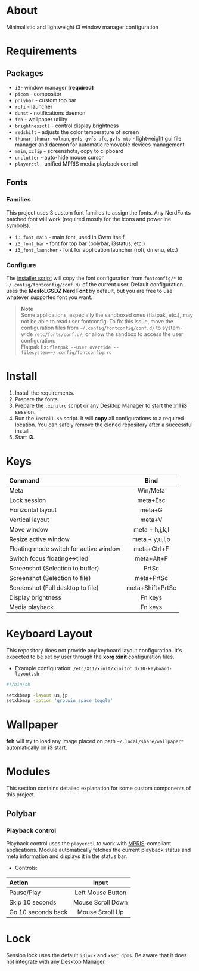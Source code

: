 # About
Minimalistic and lightweight i3 window manager configuration

# Requirements
## Packages
- `i3`- window manager **[required]**
- `picom` - compositor
- `polybar` - custom top bar
- `rofi` - launcher
- `dunst` - notifications daemon
- `feh` - wallpaper utility
- `brightnessctl` - control display brightness
- `redshift` - adjusts the color temperature of screen
- `thunar`, `thunar-volman`, `gvfs`, `gvfs-afc`, `gvfs-mtp` - lightweight gui file manager and daemon for automatic removable devices management
- `maim`, `xclip` - screenshots, copy to clipboard
- `unclutter` - auto-hide mouse cursor
- `playerctl` - unified MPRIS media playback control

## Fonts
### Families
This project uses 3 custom font families to assign the fonts. Any NerdFonts patched font will work (required mostly for the icons and powerline symbols).

- `i3_font_main` - main font, used in i3wm itself
- `i3_font_bar` - font for top bar (polybar, i3status, etc.)
- `i3_font_launcher` - font for application launcher (rofi, dmenu, etc.)

### Configure
The [installer script](./install.sh) will copy the font configuration from `fontconfig/*` to `~/.config/fontconfig/conf.d/` of the current user. Default configuration uses the **MesloLGSDZ Nerd Font** by default, but you are free to use whatever supported font you want.

> **Note**  
> Some applications, especially the sandboxed ones (flatpak, etc.), may not be able to read user fontconfig. To fix this issue, move the configuration files from `~/.config/fontconfig/conf.d/` to system-wide `/etc/fonts/conf.d/`, or allow the sandbox to access the user configuration.  
> Flatpak fix: `flatpak --user override --filesystem=~/.config/fontconfig:ro`

# Install
1. Install the requirements.
2. Prepare the fonts.
3. Prepare the `.xinitrc` script or any Desktop Manager to start the x11 **i3** session.
4. Run the `install.sh` script. It will **copy** all configurations to a required location. You can safely remove the cloned repository after a successful install.
5. Start **i3**.

# Keys
| Command | Bind |
| :------ | :--: |
| Meta | Win/Meta |
| Lock session | meta+Esc |
| Horizontal layout | meta+G |
| Vertical layout | meta+V |
| Move window | meta + h,j,k,l |
| Resize active window | meta + y,u,i,o |
| Floating mode switch for active window | meta+Ctrl+F |
| Switch focus floating<->tiled | meta+Alt+F |
| Screenshot (Selection to buffer) | PrtSc |
| Screenshot (Selection to file) | meta+PrtSc |
| Screenshot (Full desktop to file) | meta+Shift+PrtSc |
| Display brightness | Fn keys |
| Media playback | Fn keys |

# Keyboard Layout
This repository does not provide any keyboard layout configuration. It's expected to be set by user through the **xorg xinit** configuration files.

- Example configuration:
  `/etc/X11/xinit/xinitrc.d/10-keyboard-layout.sh`
```sh
#!/bin/sh

setxkbmap -layout us,jp
setxkbmap -option 'grp:win_space_toggle'
```

# Wallpaper
**feh** will try to load any image placed on path `~/.local/share/wallpaper*` automatically on **i3** start.

# Modules
This section contains detailed explanation for some custom components of this project.

## Polybar
### Playback control
Playback control uses the `playerctl` to work with [MPRIS](https://wiki.archlinux.org/title/MPRIS)-compliant applications. Module automatically fetches the current playback status and meta information and displays it in the status bar.

- Controls:

| Action | Input |
| :----- | :---: |
| Pause/Play | Left Mouse Button |
| Skip 10 seconds | Mouse Scroll Down |
| Go 10 seconds back | Mouse Scroll Up |

# Lock
Session lock uses the default `i3lock` and `xset dpms`. Be aware that it does not integrate with any Desktop Manager.
